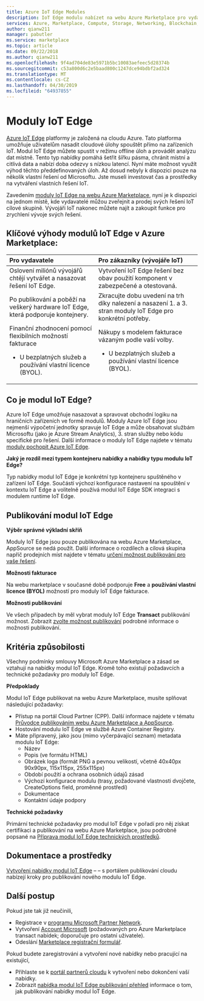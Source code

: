 ```yaml
---
title: Azure IoT Edge Modules
description: IoT Edge modulu nabízet na webu Azure Marketplace pro vydavatele aplikace a služby.
services: Azure, Marketplace, Compute, Storage, Networking, Blockchain, IoT Edge module offer
author: qianw211
manager: pabutler
ms.service: marketplace
ms.topic: article
ms.date: 09/22/2018
ms.author: qianw211
ms.openlocfilehash: 9f4ad704de83e5971b5bc10083aefeec5d28374b
ms.sourcegitcommit: c53a800d6c2e5baad800c1247dce94bdbf2ad324
ms.translationtype: MT
ms.contentlocale: cs-CZ
ms.lasthandoff: 04/30/2019
ms.locfileid: "64937855"
---
```

# <a name="iot-edge-modules"></a>Moduly IoT Edge

[Azure IoT Edge](https://azure.microsoft.com/services/iot-edge/) platformy je založená na cloudu Azure.  Tato platforma umožňuje uživatelům nasadit cloudové úlohy spouštět přímo na zařízeních IoT.  Modul IoT Edge můžete spustit v režimu offline úloh a provádět analýzu dat místně. Tento typ nabídky pomáhá šetřit šířku pásma, chránit místní a citlivá data a nabízí doba odezvy s nízkou latencí.  Nyní máte možnost využít výhod těchto předdefinovaných úloh. Až dosud nebyly k dispozici pouze na několik vlastní řešení od Microsoftu.  Jste museli investovat čas a prostředky na vytváření vlastních řešení IoT.

Zavedením [moduly IoT Edge na webu Azure Marketplace](https://azuremarketplace.microsoft.com/marketplace/apps/category/internet-of-things?page=1), nyní je k dispozici na jednom místě, kde vydavatelé můžou zveřejnit a prodej svých řešení IoT cílové skupině. Vývojáři IoT nakonec můžete najít a zakoupit funkce pro zrychlení vývoje svých řešení.  

## <a name="key-benefits-of-iot-edge-modules-in-azure-marketplace"></a>Klíčové výhody modulů IoT Edge v Azure Marketplace:

| **Pro vydavatele**    | **Pro zákazníky (vývojáře IoT)**  |
| :------------------- | :-------------------|
| Oslovení miliónů vývojářů chtějí vytvářet a nasazovat řešení IoT Edge.  | Vytvoření IoT Edge řešení bez obav použití komponent v zabezpečené a otestovaná. |
| Po publikování a poběží na veškerý hardware IoT Edge, která podporuje kontejnery. | Zkracujte dobu uvedení na trh díky nalezení a nasazení 1. a 3. stran moduly IoT Edge pro konkrétní potřeby. |
| Finanční zhodnocení pomocí flexibilních možností fakturace <ul> <li> U bezplatných služeb a používání vlastní licence (BYOL). </li> </ul> | Nákupy s modelem fakturace vázaným podle vaší volby. <ul> <li> U bezplatných služeb a používání vlastní licence (BYOL). </li> </ul> |

## <a name="what-is-an-iot-edge-module"></a>Co je modul IoT Edge?

Azure IoT Edge umožňuje nasazovat a spravovat obchodní logiku na hraničních zařízeních ve formě modulů. Moduly Azure IoT Edge jsou nejmenší výpočetní jednotky spravuje IoT Edge a může obsahovat službám Microsoftu (jako je Azure Stream Analytics), 3. stran služby nebo kódu specifické pro řešení. Další informace o moduly IoT Edge najdete v tématu [moduly pochopit Azure IoT Edge](https://docs.microsoft.com/azure/iot-edge/iot-edge-modules).

**Jaký je rozdíl mezi typem kontejneru nabídky a nabídky typu modulu IoT Edge?**

Typ nabídky modul IoT Edge je konkrétní typ kontejneru spuštěného v zařízení IoT Edge. Součástí výchozí konfigurace nastavení na spouštění v kontextu IoT Edge a volitelně používá modul IoT Edge SDK integraci s modulem runtime IoT Edge.

## <a name="publishing-your-iot-edge-module"></a>Publikování modul IoT Edge

**Výběr správné výkladní skříň**

Moduly IoT Edge jsou pouze publikována na webu Azure Marketplace, AppSource se nedá použít.  Další informace o rozdílech a cílová skupina napříč prodejních míst najdete v tématu [určení možnost publikování pro vaše řešení](https://docs.microsoft.com/azure/marketplace/determine-your-listing-type).
 
**Možnosti fakturace**

Na webu marketplace v současné době podporuje **Free** a **používání vlastní licence (BYOL)** možností pro moduly IoT Edge fakturace.
 
**Možnosti publikování**

Ve všech případech by měl vybrat moduly IoT Edge **Transact** publikování možnost.  Zobrazit [zvolte možnost publikování](https://docs.microsoft.com/azure/marketplace/determine-your-listing-type) podrobné informace o možnosti publikování.  

## <a name="eligibility-criteria"></a>Kritéria způsobilosti

Všechny podmínky smlouvy Microsoft Azure Marketplace a zásad se vztahují na nabídky modul IoT Edge.  Kromě toho existují požadavcích a technické požadavky pro moduly IoT Edge.  

**Předpoklady**

Modul IoT Edge publikovat na webu Azure Marketplace, musíte splňovat následující požadavky:

- Přístup na portál Cloud Partner (CPP). Další informace najdete v tématu [Průvodce publikováním webu Azure Marketplace a AppSource](https://docs.microsoft.com/azure/marketplace/marketplace-publishers-guide).
- Hostování modulu IoT Edge ve službě Azure Container Registry. 
- Máte připravený, jako jsou (mimo vyčerpávající seznam) metadata modulu IoT Edge: 
    - Název
    - Popis (ve formátu HTML)
    - Obrázek loga (formát PNG a pevnou velikostí, včetně 40x40px 90x90px, 115x115px, 255x115px)
    - Období použití a ochrana osobních údajů zásad
    - Výchozí konfigurace modulu (trasy, požadované vlastnosti dvojčete, CreateOptions field, proměnné prostředí)
    - Dokumentace
    - Kontaktní údaje podpory

**Technické požadavky**

Primární technické požadavky pro modul IoT Edge v pořadí pro něj získat certifikaci a publikování na webu Azure Marketplace, jsou podrobně popsané na [Příprava modul IoT Edge technických prostředků](https://docs.microsoft.com/azure/marketplace/cloud-partner-portal/iot-edge-module/cpp-create-technical-assets).  

## <a name="documentation-and-resources"></a>Dokumentace a prostředky

[Vytvoření nabídky modul IoT Edge](https://docs.microsoft.com/azure/marketplace/cloud-partner-portal/iot-edge-module/cpp-create-offer) – – s portálem publikování cloudu nabízejí kroky pro publikování nového modulu IoT Edge.

## <a name="next-steps"></a>Další postup

Pokud jste tak již neučinili,

- Registrace v [programu Microsoft Partner Network](https://partner.microsoft.com/membership).
- Vytvoření [Account Microsoft](https://account.microsoft.com/account/) (požadovaných pro Azure Marketplace transact nabídek; doporučuje pro ostatní uživatele).
- Odeslání [Marketplace registrační formulář](https://azuremarketplace.microsoft.com/sell/signup).

Pokud budete zaregistrováni a vytvoření nové nabídky nebo pracující na existující,

- Přihlaste se k [portál partnerů cloudu](https://cloudpartner.azure.com/) k vytvoření nebo dokončení vaší nabídky.
- Zobrazit [nabídka modul IoT Edge publikování přehled](https://docs.microsoft.com/azure/marketplace/cloud-partner-portal/iot-edge-module/cpp-offer-process-parts) informace o tom, jak publikování nabídky modul IoT Edge.
